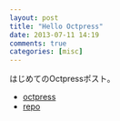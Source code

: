 ```yaml
---
layout: post
title: "Hello Octpress"
date: 2013-07-11 14:19
comments: true
categories: [misc]
---
```


はじめてのOctpressポスト。

<!-- more -->

- [octpress](http://octopress.org/)
- [repo](https://github.com/bellbind/bellbind.github.io)

